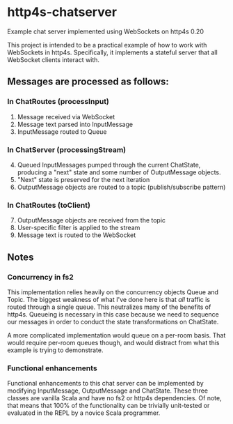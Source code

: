 # http4s-chatserver
Example chat server implemented using WebSockets on http4s 0.20

This project is intended to be a practical example of how to work with WebSockets in http4s.
Specifically, it implements a stateful server that all WebSocket clients interact with.

## Messages are processed as follows:
### In ChatRoutes (processInput)
1. Message received via WebSocket
2. Message text parsed into InputMessage
3. InputMessage routed to Queue
### In ChatServer (processingStream)
4. Queued InputMessages pumped through the current ChatState, producing a "next" state and some number of OutputMessage objects.
5. "Next" state is preserved for the next iteration
6. OutputMessage objects are routed to a topic (publish/subscribe pattern)
### In ChatRoutes (toClient)
7. OutputMessage objects are received from the topic
8. User-specific filter is applied to the stream
9. Message text is routed to the WebSocket

## Notes
### Concurrency in fs2
This implementation relies heavily on the concurrency objects Queue and Topic. The biggest
weakness of what I've done here is that *all* traffic is routed through a single queue. This
neutralizes many of the benefits of http4s. Queueing is necessary in this case because we
need to sequence our messages in order to conduct the state transformations on ChatState.

A more complicated implementation would queue on a per-room basis. That would require per-room
queues though, and would distract from what this example is trying to demonstrate.
### Functional enhancements
Functional enhancements to this chat server can be implemented by modifying InputMessage,
OutputMessage and ChatState. These three classes are vanilla Scala and have no fs2 or http4s
dependencies. Of note, that means that 100% of the functionality can be trivially unit-tested
or evaluated in the REPL by a novice Scala programmer.